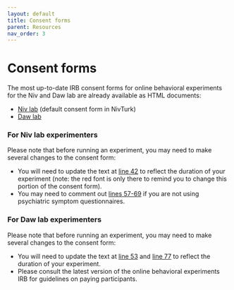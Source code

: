 ```yaml
---
layout: default
title: Consent forms
parent: Resources
nav_order: 3
---
```


# Consent forms

The most up-to-date IRB consent forms for online behavioral experiments for the Niv and Daw lab are already available as HTML documents:

- [Niv lab](https://github.com/nivlab/nivturk-templates/blob/master/consent/niv.html) (default consent form in NivTurk)
- [Daw lab](https://github.com/nivlab/nivturk-templates/blob/master/consent/daw.html)

### For Niv lab experimenters

Please note that before running an experiment, you may need to make several changes to the consent form:

- You will need to update the text at [line 42](https://github.com/nivlab/nivturk-templates/blob/master/consent/niv.html#L42) to reflect the duration of your experiment (note: the red font is only there to remind you to change this portion of the consent form).
- You may need to comment out [lines 57-69](https://github.com/nivlab/nivturk-templates/blob/master/consent/niv.html#L57) if you are not using psychiatric symptom questionnaires.

### For Daw lab experimenters

Please note that before running an experiment, you may need to make several changes to the consent form:

- You will need to update the text at [line 53](https://github.com/nivlab/nivturk-templates/blob/master/consent/daw.html#L53) and [line 77](https://github.com/nivlab/nivturk-templates/blob/master/consent/daw.html#L77) to reflect the duration of your experiment.
- Please consult the latest version of the online behavioral experiments IRB for guidelines on paying participants.
